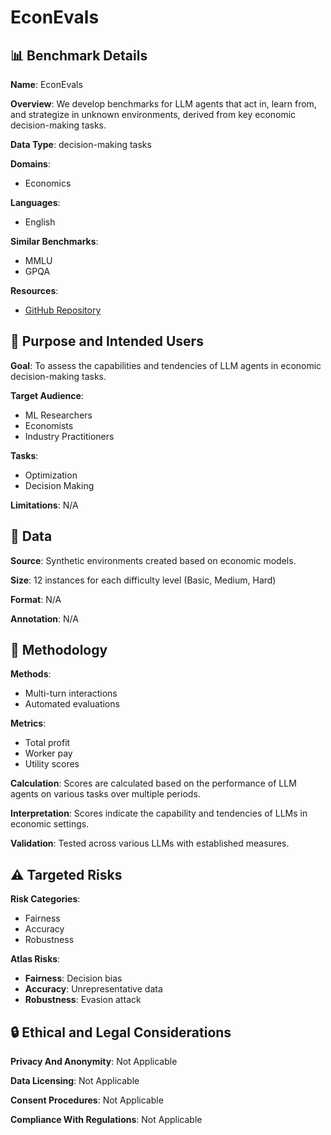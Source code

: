 # EconEvals

## 📊 Benchmark Details

**Name**: EconEvals

**Overview**: We develop benchmarks for LLM agents that act in, learn from, and strategize in unknown environments, derived from key economic decision-making tasks.

**Data Type**: decision-making tasks

**Domains**:
- Economics

**Languages**:
- English

**Similar Benchmarks**:
- MMLU
- GPQA

**Resources**:
- [GitHub Repository](https://github.com/sara-fish/econ-evals-paper)

## 🎯 Purpose and Intended Users

**Goal**: To assess the capabilities and tendencies of LLM agents in economic decision-making tasks.

**Target Audience**:
- ML Researchers
- Economists
- Industry Practitioners

**Tasks**:
- Optimization
- Decision Making

**Limitations**: N/A

## 💾 Data

**Source**: Synthetic environments created based on economic models.

**Size**: 12 instances for each difficulty level (Basic, Medium, Hard)

**Format**: N/A

**Annotation**: N/A

## 🔬 Methodology

**Methods**:
- Multi-turn interactions
- Automated evaluations

**Metrics**:
- Total profit
- Worker pay
- Utility scores

**Calculation**: Scores are calculated based on the performance of LLM agents on various tasks over multiple periods.

**Interpretation**: Scores indicate the capability and tendencies of LLMs in economic settings.

**Validation**: Tested across various LLMs with established measures.

## ⚠️ Targeted Risks

**Risk Categories**:
- Fairness
- Accuracy
- Robustness

**Atlas Risks**:
- **Fairness**: Decision bias
- **Accuracy**: Unrepresentative data
- **Robustness**: Evasion attack

## 🔒 Ethical and Legal Considerations

**Privacy And Anonymity**: Not Applicable

**Data Licensing**: Not Applicable

**Consent Procedures**: Not Applicable

**Compliance With Regulations**: Not Applicable
